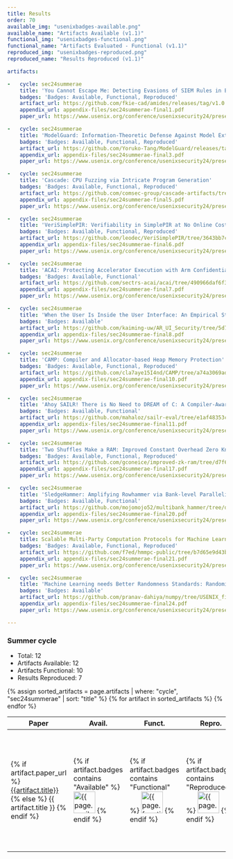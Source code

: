 ```yaml
---
title: Results
order: 70
available_img: "usenixbadges-available.png"
available_name: "Artifacts Available (v1.1)"
functional_img: "usenixbadges-functional.png"
functional_name: "Artifacts Evaluated - Functional (v1.1)"
reproduced_img: "usenixbadges-reproduced.png"
reproduced_name: "Results Reproduced (v1.1)"

artifacts:

-   cycle: sec24summerae
    title: 'You Cannot Escape Me: Detecting Evasions of SIEM Rules in Enterprise Networks'
    badges: 'Badges: Available, Functional, Reproduced'
    artifact_url: https://github.com/fkie-cad/amides/releases/tag/v1.0.0
    appendix_url: appendix-files/sec24summerae-final1.pdf
    paper_url: https://www.usenix.org/conference/usenixsecurity24/presentation/uetz

-   cycle: sec24summerae
    title: 'ModelGuard: Information-Theoretic Defense Against Model Extraction Attacks'
    badges: 'Badges: Available, Functional, Reproduced'
    artifact_url: https://github.com/Yoruko-Tang/ModelGuard/releases/tag/v1.0
    appendix_url: appendix-files/sec24summerae-final3.pdf
    paper_url: https://www.usenix.org/conference/usenixsecurity24/presentation/tang

-   cycle: sec24summerae
    title: 'Cascade: CPU Fuzzing via Intricate Program Generation'
    badges: 'Badges: Available, Functional, Reproduced'
    artifact_url: https://github.com/comsec-group/cascade-artifacts/tree/2b797b546629a2df6010abd96e293044cd3cd285
    appendix_url: appendix-files/sec24summerae-final5.pdf
    paper_url: https://www.usenix.org/conference/usenixsecurity24/presentation/solt

-   cycle: sec24summerae
    title: 'VeriSimplePIR: Verifiability in SimplePIR at No Online Cost for Honest Servers'
    badges: 'Badges: Available, Functional, Reproduced'
    artifact_url: https://github.com/leodec/VeriSimplePIR/tree/3643bb7cbaae02da98a195c4d004d4d083e3ab88
    appendix_url: appendix-files/sec24summerae-final6.pdf
    paper_url: https://www.usenix.org/conference/usenixsecurity24/presentation/de-castro

-   cycle: sec24summerae
    title: 'ACAI: Protecting Accelerator Execution with Arm Confidential Computing Architecture'
    badges: 'Badges: Available, Functional'
    artifact_url: https://github.com/sectrs-acai/acai/tree/490966daf6f3be8798db2de99e2ecdce4deccd0e
    appendix_url: appendix-files/sec24summerae-final7.pdf
    paper_url: https://www.usenix.org/conference/usenixsecurity24/presentation/sridhara

-   cycle: sec24summerae
    title: 'When the User Is Inside the User Interface: An Empirical Study of UI Security Properties in Augmented Reality'
    badges: 'Badges: Available'
    artifact_url: https://github.com/kaiming-uw/AR_UI_Security/tree/5d7deddf46c3bd949972924a7028c2dd147b15e0
    appendix_url: appendix-files/sec24summerae-final8.pdf
    paper_url: https://www.usenix.org/conference/usenixsecurity24/presentation/cheng-kaiming

-   cycle: sec24summerae
    title: 'CAMP: Compiler and Allocator-based Heap Memory Protection'
    badges: 'Badges: Available, Functional, Reproduced'
    artifact_url: https://github.com/cla7aye15I4nd/CAMP/tree/a74a3069adb4aeff2426bba1fd6391c7d1fbb405
    appendix_url: appendix-files/sec24summerae-final10.pdf
    paper_url: https://www.usenix.org/conference/usenixsecurity24/presentation/lin

-   cycle: sec24summerae
    title: 'Ahoy SAILR! There is No Need to DREAM of C: A Compiler-Aware Structuring Algorithm for Binary Decompilation'
    badges: 'Badges: Available, Functional'
    artifact_url: https://github.com/mahaloz/sailr-eval/tree/e1af48353c1c5b32cc53cbaa015722d57767bd6e
    appendix_url: appendix-files/sec24summerae-final11.pdf
    paper_url: https://www.usenix.org/conference/usenixsecurity24/presentation/basque

-   cycle: sec24summerae
    title: 'Two Shuffles Make a RAM: Improved Constant Overhead Zero Knowledge RAM'
    badges: 'Badges: Available, Functional, Reproduced'
    artifact_url: https://github.com/gconeice/improved-zk-ram/tree/d7f6b56e9c630484d3d93a8073fabd7e538c5f9a
    appendix_url: appendix-files/sec24summerae-final17.pdf
    paper_url: https://www.usenix.org/conference/usenixsecurity24/presentation/yang-yibin

-   cycle: sec24summerae
    title: 'SledgeHammer: Amplifying Rowhammer via Bank-level Parallelism'
    badges: 'Badges: Available, Functional'
    artifact_url: https://github.com/mojomojo52/multibank_hammer/tree/da08966041a11af6c440b1ee06694b448715154c
    appendix_url: appendix-files/sec24summerae-final20.pdf
    paper_url: https://www.usenix.org/conference/usenixsecurity24/presentation/kang

-   cycle: sec24summerae
    title: Scalable Multi-Party Computation Protocols for Machine Learning in the Honest-Majority Setting
    badges: 'Badges: Available, Functional, Reproduced'
    artifact_url: https://github.com/f7ed/hmmpc-public/tree/b7d65e9d43bc3eb1610fc0000e895b8664df8b66
    appendix_url: appendix-files/sec24summerae-final21.pdf
    paper_url: https://www.usenix.org/conference/usenixsecurity24/presentation/liu-fengrun

-   cycle: sec24summerae
    title: 'Machine Learning needs Better Randomness Standards: Randomised Smoothing and PRNG-based attacks'
    badges: 'Badges: Available'
    artifact_url: https://github.com/pranav-dahiya/numpy/tree/USENIX_final
    appendix_url: appendix-files/sec24summerae-final24.pdf
    paper_url: https://www.usenix.org/conference/usenixsecurity24/presentation/dahiya

---
```

### Summer cycle

* Total: 12
* Artifacts Available: 12
* Artifacts Functional: 10
* Results Reproduced: 7

<table>
  <thead>
    <tr>
      <th>Paper</th>
      <th>Avail.</th>
      <th>Funct.</th>
      <th>Repro.</th>
      <th>Available At</th>
    </tr>
  </thead>
  <tbody>
  {% assign sorted_artifacts = page.artifacts | where: "cycle", "sec24summerae" | sort: "title" %}
  {% for artifact in sorted_artifacts %}
    <tr>
      <td>
        {% if artifact.paper_url %}
          <a href="{{artifact.paper_url}}" target="_blank">{{artifact.title}}</a>
        {% else %}
          {{ artifact.title }}
        {% endif %}
      </td>
      <td width="62px">
        {% if artifact.badges contains "Available" %}
          <img src="{{ site.baseurl }}/images/{{ page.available_img }}" alt="{{ page.available_name }}" width="50px">
        {% endif %}
      </td>
      <td width="62px">
        {% if artifact.badges contains "Functional" %}
          <img src="{{ site.baseurl }}/images/{{ page.functional_img }}" alt="{{ page.functional_name }}" width="50px">
        {% endif %}
      </td>
      <td width="62px">
        {% if artifact.badges contains "Reproduced" %}
          <img src="{{ site.baseurl }}/images/{{ page.reproduced_img }}" alt="{{ page.reproduced_name }}" width="50px">
        {% endif %}
      </td>
      <td width="120px">
        {% if artifact.award %}
          <b>{{ artifact.award }}</b><br>
        {% endif %} {% if artifact.artifact_url %}
          📦 <a href="{{artifact.artifact_url}}" target="_blank">Artifact</a><br>
        {% endif %} {% if artifact.repository_url %}
          🗂️ <a href="{{artifact.repository_url}}" target="_blank">Repository</a><br>
        {% endif %} {% if artifact.appendix_url %}
          📄 <a href="{{artifact.appendix_url}}" target="_blank">Appendix</a><br>
        {% endif %}
      </td>
    </tr>
    {% endfor %}
  </tbody>
</table>
